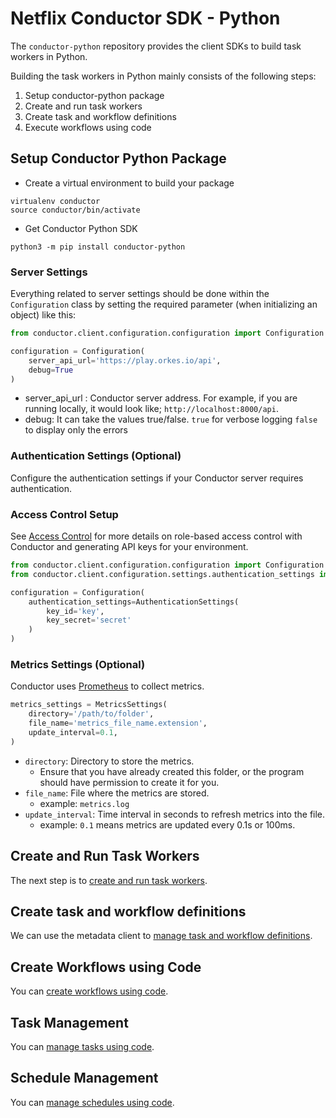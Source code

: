 # Netflix Conductor SDK - Python

The `conductor-python` repository provides the client SDKs to build task workers in Python.

Building the task workers in Python mainly consists of the following steps:

1. Setup conductor-python package
2. Create and run task workers
3. Create task and workflow definitions
4. Execute workflows using code

## Setup Conductor Python Package​

* Create a virtual environment to build your package
```shell
virtualenv conductor
source conductor/bin/activate
```

* Get Conductor Python SDK
```shell
python3 -m pip install conductor-python
```

### Server Settings
Everything related to server settings should be done within the `Configuration` class by setting the required parameter (when initializing an object) like this:

```python
from conductor.client.configuration.configuration import Configuration

configuration = Configuration(
    server_api_url='https://play.orkes.io/api',
    debug=True
)
```

* server_api_url : Conductor server address. For example, if you are running locally, it would look like; `http://localhost:8000/api`.
* debug: It can take the values true/false. `true` for verbose logging `false` to display only the errors

### Authentication Settings (Optional)
Configure the authentication settings if your Conductor server requires authentication.

### Access Control Setup
See [Access Control](https://orkes.io/content/docs/getting-started/concepts/access-control) for more details on role-based access control with Conductor and generating API keys for your environment.

```python
from conductor.client.configuration.configuration import Configuration
from conductor.client.configuration.settings.authentication_settings import AuthenticationSettings

configuration = Configuration(
    authentication_settings=AuthenticationSettings(
        key_id='key',
        key_secret='secret'
    )
)
```

### Metrics Settings (Optional)
Conductor uses [Prometheus](https://prometheus.io/) to collect metrics.

```python
metrics_settings = MetricsSettings(
    directory='/path/to/folder',
    file_name='metrics_file_name.extension',
    update_interval=0.1,
)
```

* `directory`: Directory to store the metrics.
  * Ensure that you have already created this folder, or the program should have permission to create it for you.
* `file_name`: File where the metrics are stored.
  * example: `metrics.log`
* `update_interval`: Time interval in seconds to refresh metrics into the file.
  * example: `0.1` means metrics are updated every  0.1s or 100ms.

## Create and Run Task Workers

The next step is to [create and run task workers](https://github.com/conductor-sdk/conductor-python/tree/main/docs/worker).

## Create task and workflow definitions
We can use the metadata client to [manage task and workflow definitions](https://github.com/conductor-sdk/conductor-python/tree/main/docs/metadata).

## Create Workflows using Code

You can [create workflows using code](https://github.com/conductor-sdk/conductor-python/tree/main/docs/workflow).

## Task Management

You can [manage tasks using code](https://github.com/conductor-sdk/conductor-python/tree/main/docs/task).

## Schedule Management

You can [manage schedules using code](https://github.com/conductor-sdk/conductor-python/tree/main/docs/schedule).